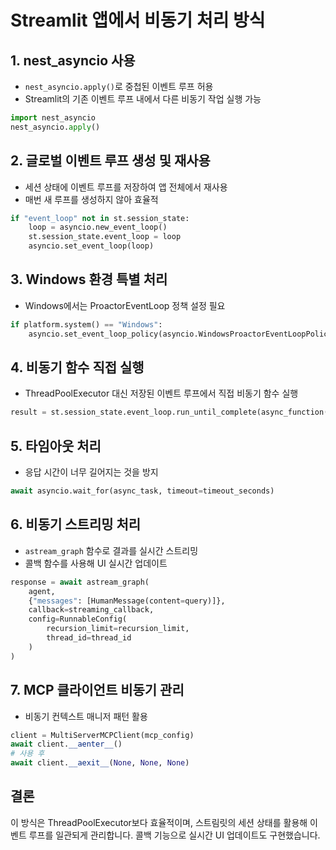 # Streamlit 앱에서 비동기 처리 방식

## 1. nest_asyncio 사용
- `nest_asyncio.apply()`로 중첩된 이벤트 루프 허용
- Streamlit의 기존 이벤트 루프 내에서 다른 비동기 작업 실행 가능

```python
import nest_asyncio
nest_asyncio.apply()
```

## 2. 글로벌 이벤트 루프 생성 및 재사용
- 세션 상태에 이벤트 루프를 저장하여 앱 전체에서 재사용
- 매번 새 루프를 생성하지 않아 효율적

```python
if "event_loop" not in st.session_state:
    loop = asyncio.new_event_loop()
    st.session_state.event_loop = loop
    asyncio.set_event_loop(loop)
```

## 3. Windows 환경 특별 처리
- Windows에서는 ProactorEventLoop 정책 설정 필요

```python
if platform.system() == "Windows":
    asyncio.set_event_loop_policy(asyncio.WindowsProactorEventLoopPolicy())
```

## 4. 비동기 함수 직접 실행
- ThreadPoolExecutor 대신 저장된 이벤트 루프에서 직접 비동기 함수 실행

```python
result = st.session_state.event_loop.run_until_complete(async_function())
```

## 5. 타임아웃 처리
- 응답 시간이 너무 길어지는 것을 방지

```python
await asyncio.wait_for(async_task, timeout=timeout_seconds)
```

## 6. 비동기 스트리밍 처리
- `astream_graph` 함수로 결과를 실시간 스트리밍
- 콜백 함수를 사용해 UI 실시간 업데이트

```python
response = await astream_graph(
    agent,
    {"messages": [HumanMessage(content=query)]},
    callback=streaming_callback,
    config=RunnableConfig(
        recursion_limit=recursion_limit,
        thread_id=thread_id
    )
)
```

## 7. MCP 클라이언트 비동기 관리
- 비동기 컨텍스트 매니저 패턴 활용

```python
client = MultiServerMCPClient(mcp_config)
await client.__aenter__()
# 사용 후
await client.__aexit__(None, None, None)
```

## 결론
이 방식은 ThreadPoolExecutor보다 효율적이며, 스트림릿의 세션 상태를 활용해 이벤트 루프를 일관되게 관리합니다. 콜백 기능으로 실시간 UI 업데이트도 구현했습니다.